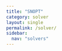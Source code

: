 ```yaml
---
title: "SNOPT"
category: solver
layout: single
permalink: /solver/
sidebar:
  nav: "solvers"
---
```

